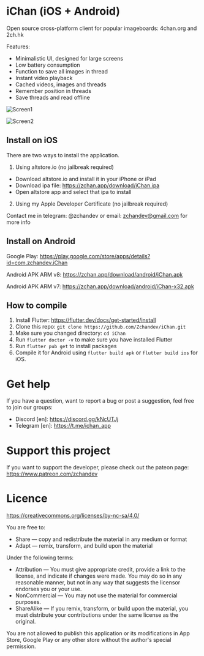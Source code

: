 # iChan (iOS + Android)

Open source cross-platform client for popular imageboards: 4chan.org and 2ch.hk

Features:

- Minimalistic UI, designed for large screens
- Low battery consumption
- Function to save all images in thread
- Instant video playback
- Cached videos, images and threads
- Remember position in threads
- Save threads and read offline

![Screen1](https://zchan.app/assets/screen4.png)

![Screen2](https://zchan.app/assets/screen5.png)

## Install on iOS

There are two ways to install the application.

1. Using altstore.io (no jailbreak required)

- Download altstore.io and install it in your iPhone or iPad
- Download ipa file: https://zchan.app/download/iChan.ipa
- Open altstore app and select that ipa to install

2. Using my Apple Developer Certificate (no jailbreak required)

Contact me in telegram: @zchandev or email: zchandev@gmail.com for more info

## Install on Android

Google Play:
https://play.google.com/store/apps/details?id=com.zchandev.iChan

Android APK ARM v8:
https://zchan.app/download/android/iChan.apk

Android APK ARM v7:
https://zchan.app/download/android/iChan-x32.apk

## How to compile

1. Install Flutter: https://flutter.dev/docs/get-started/install
2. Clone this repo: `git clone https://github.com/Zchandev/iChan.git`
3. Make sure you changed directory: `cd iChan`
4. Run `flutter doctor -v` to make sure you have installed Flutter
5. Run `flutter pub get` to install packages
6. Compile it for Android using `flutter build apk` or `flutter build ios` for iOS.

# Get help

If you have a question, want to report a bug or post a suggestion, feel free to join our groups:

- Discord [en]: https://discord.gg/kNcUTJj
- Telegram [en]: https://t.me/ichan_app

# Support this project

If you want to support the developer, please check out the pateon page: https://www.patreon.com/zchandev

# Licence

https://creativecommons.org/licenses/by-nc-sa/4.0/

You are free to:

- Share — copy and redistribute the material in any medium or format
- Adapt — remix, transform, and build upon the material

Under the following terms:

- Attribution — You must give appropriate credit, provide a link to the license, and indicate if changes were made. You may do so in any reasonable manner, but not in any way that suggests the licensor endorses you or your use.
- NonCommercial — You may not use the material for commercial purposes.
- ShareAlike — If you remix, transform, or build upon the material, you must distribute your contributions under the same license as the original.

You are not allowed to publish this application or its modifications in App Store, Google Play or any other store without the author's special permission.
